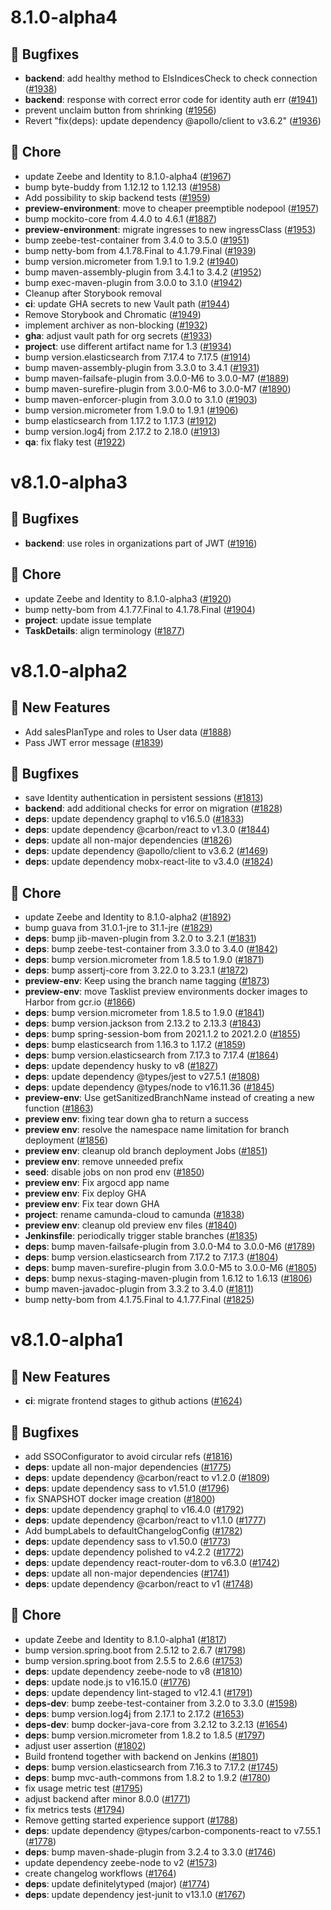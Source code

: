 # 8.1.0-alpha4

## 💊 Bugfixes

- **backend**: add healthy method to ElsIndicesCheck to check connection ([#1938](https://github.com/camunda/tasklist/issues/1938))
- **backend**: response with correct error code for identity auth err ([#1941](https://github.com/camunda/tasklist/issues/1941))
- prevent unclaim button from shrinking ([#1956](https://github.com/camunda/tasklist/issues/1956))
- Revert "fix(deps): update dependency @apollo/client to v3.6.2" ([#1936](https://github.com/camunda/tasklist/issues/1936))

## 🧹 Chore

- update Zeebe and Identity to 8.1.0-alpha4 ([#1967](https://github.com/camunda/tasklist/issues/1967))
- bump byte-buddy from 1.12.12 to 1.12.13 ([#1958](https://github.com/camunda/tasklist/issues/1958))
- Add possibility to skip backend tests ([#1959](https://github.com/camunda/tasklist/issues/1959))
- **preview-environment**: move to cheaper preemptible nodepool ([#1957](https://github.com/camunda/tasklist/issues/1957))
- bump mockito-core from 4.4.0 to 4.6.1 ([#1887](https://github.com/camunda/tasklist/issues/1887))
- **preview-environment**: migrate ingresses to new ingressClass ([#1953](https://github.com/camunda/tasklist/issues/1953))
- bump zeebe-test-container from 3.4.0 to 3.5.0 ([#1951](https://github.com/camunda/tasklist/issues/1951))
- bump netty-bom from 4.1.78.Final to 4.1.79.Final ([#1939](https://github.com/camunda/tasklist/issues/1939))
- bump version.micrometer from 1.9.1 to 1.9.2 ([#1940](https://github.com/camunda/tasklist/issues/1940))
- bump maven-assembly-plugin from 3.4.1 to 3.4.2 ([#1952](https://github.com/camunda/tasklist/issues/1952))
- bump exec-maven-plugin from 3.0.0 to 3.1.0 ([#1942](https://github.com/camunda/tasklist/issues/1942))
- Cleanup after Storybook removal
- **ci**: update GHA secrets to new Vault path ([#1944](https://github.com/camunda/tasklist/issues/1944))
- Remove Storybook and Chromatic ([#1949](https://github.com/camunda/tasklist/issues/1949))
- implement archiver as non-blocking ([#1932](https://github.com/camunda/tasklist/issues/1932))
- **gha**: adjust vault path for org secrets ([#1933](https://github.com/camunda/tasklist/issues/1933))
- **project**: use different artifact name for 1.3 ([#1934](https://github.com/camunda/tasklist/issues/1934))
- bump version.elasticsearch from 7.17.4 to 7.17.5 ([#1914](https://github.com/camunda/tasklist/issues/1914))
- bump maven-assembly-plugin from 3.3.0 to 3.4.1 ([#1931](https://github.com/camunda/tasklist/issues/1931))
- bump maven-failsafe-plugin from 3.0.0-M6 to 3.0.0-M7 ([#1889](https://github.com/camunda/tasklist/issues/1889))
- bump maven-surefire-plugin from 3.0.0-M6 to 3.0.0-M7 ([#1890](https://github.com/camunda/tasklist/issues/1890))
- bump maven-enforcer-plugin from 3.0.0 to 3.1.0 ([#1903](https://github.com/camunda/tasklist/issues/1903))
- bump version.micrometer from 1.9.0 to 1.9.1 ([#1906](https://github.com/camunda/tasklist/issues/1906))
- bump elasticsearch from 1.17.2 to 1.17.3 ([#1912](https://github.com/camunda/tasklist/issues/1912))
- bump version.log4j from 2.17.2 to 2.18.0 ([#1913](https://github.com/camunda/tasklist/issues/1913))
- **qa**: fix flaky test ([#1922](https://github.com/camunda/tasklist/issues/1922))

# v8.1.0-alpha3

## 💊 Bugfixes

- **backend**: use roles in organizations part of JWT ([#1916](https://github.com/camunda/tasklist/issues/1916))

## 🧹 Chore

- update Zeebe and Identity to 8.1.0-alpha3 ([#1920](https://github.com/camunda/tasklist/issues/1920))
- bump netty-bom from 4.1.77.Final to 4.1.78.Final ([#1904](https://github.com/camunda/tasklist/issues/1904))
- **project**: update issue template
- **TaskDetails**: align terminology ([#1877](https://github.com/camunda/tasklist/issues/1877))

# v8.1.0-alpha2

## 🚀 New Features

- Add salesPlanType and roles to User data ([#1888](https://github.com/camunda/tasklist/issues/1888))
- Pass JWT error message ([#1839](https://github.com/camunda/tasklist/issues/1839))

## 💊 Bugfixes

- save Identity authentication in persistent sessions ([#1813](https://github.com/camunda/tasklist/issues/1813))
- **backend**: add additional checks for error on migration ([#1828](https://github.com/camunda/tasklist/issues/1828))
- **deps**: update dependency graphql to v16.5.0 ([#1833](https://github.com/camunda/tasklist/issues/1833))
- **deps**: update dependency @carbon/react to v1.3.0 ([#1844](https://github.com/camunda/tasklist/issues/1844))
- **deps**: update all non-major dependencies ([#1826](https://github.com/camunda/tasklist/issues/1826))
- **deps**: update dependency @apollo/client to v3.6.2 ([#1469](https://github.com/camunda/tasklist/issues/1469))
- **deps**: update dependency mobx-react-lite to v3.4.0 ([#1824](https://github.com/camunda/tasklist/issues/1824))

## 🧹 Chore

- update Zeebe and Identity to 8.1.0-alpha2 ([#1892](https://github.com/camunda/tasklist/issues/1892))
- bump guava from 31.0.1-jre to 31.1-jre ([#1829](https://github.com/camunda/tasklist/issues/1829))
- **deps**: bump jib-maven-plugin from 3.2.0 to 3.2.1 ([#1831](https://github.com/camunda/tasklist/issues/1831))
- **deps**: bump zeebe-test-container from 3.3.0 to 3.4.0 ([#1842](https://github.com/camunda/tasklist/issues/1842))
- **deps**: bump version.micrometer from 1.8.5 to 1.9.0 ([#1871](https://github.com/camunda/tasklist/issues/1871))
- **deps**: bump assertj-core from 3.22.0 to 3.23.1 ([#1872](https://github.com/camunda/tasklist/issues/1872))
- **preview-env**: Keep using the branch name tagging ([#1873](https://github.com/camunda/tasklist/issues/1873))
- **preview-env**: move Tasklist preview environments docker images to Harbor from gcr.io ([#1866](https://github.com/camunda/tasklist/issues/1866))
- **deps**: bump version.micrometer from 1.8.5 to 1.9.0 ([#1841](https://github.com/camunda/tasklist/issues/1841))
- **deps**: bump version.jackson from 2.13.2 to 2.13.3 ([#1843](https://github.com/camunda/tasklist/issues/1843))
- **deps**: bump spring-session-bom from 2021.1.2 to 2021.2.0 ([#1855](https://github.com/camunda/tasklist/issues/1855))
- **deps**: bump elasticsearch from 1.16.3 to 1.17.2 ([#1859](https://github.com/camunda/tasklist/issues/1859))
- **deps**: bump version.elasticsearch from 7.17.3 to 7.17.4 ([#1864](https://github.com/camunda/tasklist/issues/1864))
- **deps**: update dependency husky to v8 ([#1827](https://github.com/camunda/tasklist/issues/1827))
- **deps**: update dependency @types/jest to v27.5.1 ([#1808](https://github.com/camunda/tasklist/issues/1808))
- **deps**: update dependency @types/node to v16.11.36 ([#1845](https://github.com/camunda/tasklist/issues/1845))
- **preview-env**: Use getSanitizedBranchName instead of creating a new function ([#1863](https://github.com/camunda/tasklist/issues/1863))
- **preview env**: fixing tear down gha to return a success
- **preview env**: resolve the namespace name limitation for branch deployment ([#1856](https://github.com/camunda/tasklist/issues/1856))
- **preview env**: cleanup old branch deployment Jobs ([#1851](https://github.com/camunda/tasklist/issues/1851))
- **preview env**: remove unneeded prefix
- **seed**: disable jobs on non prod env ([#1850](https://github.com/camunda/tasklist/issues/1850))
- **preview env**: Fix argocd app name
- **preview env**: Fix deploy GHA
- **preview env**: Fix tear down GHA
- **project**: rename camunda-cloud to camunda ([#1838](https://github.com/camunda/tasklist/issues/1838))
- **preview env**: cleanup old preview env files ([#1840](https://github.com/camunda/tasklist/issues/1840))
- **Jenkinsfile**: periodically trigger stable branches ([#1835](https://github.com/camunda/tasklist/issues/1835))
- **deps**: bump maven-failsafe-plugin from 3.0.0-M4 to 3.0.0-M6 ([#1789](https://github.com/camunda/tasklist/issues/1789))
- **deps**: bump version.elasticsearch from 7.17.2 to 7.17.3 ([#1804](https://github.com/camunda/tasklist/issues/1804))
- **deps**: bump maven-surefire-plugin from 3.0.0-M5 to 3.0.0-M6 ([#1805](https://github.com/camunda/tasklist/issues/1805))
- **deps**: bump nexus-staging-maven-plugin from 1.6.12 to 1.6.13 ([#1806](https://github.com/camunda/tasklist/issues/1806))
- bump maven-javadoc-plugin from 3.3.2 to 3.4.0 ([#1811](https://github.com/camunda/tasklist/issues/1811))
- bump netty-bom from 4.1.75.Final to 4.1.77.Final ([#1825](https://github.com/camunda/tasklist/issues/1825))

# v8.1.0-alpha1

## 🚀 New Features

- **ci**: migrate frontend stages to github actions ([#1624](https://github.com/camunda-cloud/tasklist/issues/1624))

## 💊 Bugfixes

- add SSOConfigurator to avoid circular refs ([#1816](https://github.com/camunda-cloud/tasklist/issues/1816))
- **deps**: update all non-major dependencies ([#1775](https://github.com/camunda-cloud/tasklist/issues/1775))
- **deps**: update dependency @carbon/react to v1.2.0 ([#1809](https://github.com/camunda-cloud/tasklist/issues/1809))
- **deps**: update dependency sass to v1.51.0 ([#1796](https://github.com/camunda-cloud/tasklist/issues/1796))
- fix SNAPSHOT docker image creation ([#1800](https://github.com/camunda-cloud/tasklist/issues/1800))
- **deps**: update dependency graphql to v16.4.0 ([#1792](https://github.com/camunda-cloud/tasklist/issues/1792))
- **deps**: update dependency @carbon/react to v1.1.0 ([#1777](https://github.com/camunda-cloud/tasklist/issues/1777))
- Add bumpLabels to defaultChangelogConfig ([#1782](https://github.com/camunda-cloud/tasklist/issues/1782))
- **deps**: update dependency sass to v1.50.0 ([#1773](https://github.com/camunda-cloud/tasklist/issues/1773))
- **deps**: update dependency polished to v4.2.2 ([#1772](https://github.com/camunda-cloud/tasklist/issues/1772))
- **deps**: update dependency react-router-dom to v6.3.0 ([#1742](https://github.com/camunda-cloud/tasklist/issues/1742))
- **deps**: update all non-major dependencies ([#1741](https://github.com/camunda-cloud/tasklist/issues/1741))
- **deps**: update dependency @carbon/react to v1 ([#1748](https://github.com/camunda-cloud/tasklist/issues/1748))

## 🧹 Chore

- update Zeebe and Identity to 8.1.0-alpha1 ([#1817](https://github.com/camunda-cloud/tasklist/issues/1817))
- bump version.spring.boot from 2.5.12 to 2.6.7 ([#1798](https://github.com/camunda-cloud/tasklist/issues/1798))
- bump version.spring.boot from 2.5.5 to 2.6.6 ([#1753](https://github.com/camunda-cloud/tasklist/issues/1753))
- **deps**: update dependency zeebe-node to v8 ([#1810](https://github.com/camunda-cloud/tasklist/issues/1810))
- **deps**: update node.js to v16.15.0 ([#1776](https://github.com/camunda-cloud/tasklist/issues/1776))
- **deps**: update dependency lint-staged to v12.4.1 ([#1791](https://github.com/camunda-cloud/tasklist/issues/1791))
- **deps-dev**: bump zeebe-test-container from 3.2.0 to 3.3.0 ([#1598](https://github.com/camunda-cloud/tasklist/issues/1598))
- **deps**: bump version.log4j from 2.17.1 to 2.17.2 ([#1653](https://github.com/camunda-cloud/tasklist/issues/1653))
- **deps-dev**: bump docker-java-core from 3.2.12 to 3.2.13 ([#1654](https://github.com/camunda-cloud/tasklist/issues/1654))
- **deps**: bump version.micrometer from 1.8.2 to 1.8.5 ([#1797](https://github.com/camunda-cloud/tasklist/issues/1797))
- adjust user assertion ([#1802](https://github.com/camunda-cloud/tasklist/issues/1802))
- Build frontend together with backend on Jenkins ([#1801](https://github.com/camunda-cloud/tasklist/issues/1801))
- **deps**: bump version.elasticsearch from 7.16.3 to 7.17.2 ([#1745](https://github.com/camunda-cloud/tasklist/issues/1745))
- **deps**: bump mvc-auth-commons from 1.8.2 to 1.9.2 ([#1780](https://github.com/camunda-cloud/tasklist/issues/1780))
- fix usage metric test ([#1795](https://github.com/camunda-cloud/tasklist/issues/1795))
- adjust backend after minor 8.0.0 ([#1771](https://github.com/camunda-cloud/tasklist/issues/1771))
- fix metrics tests ([#1794](https://github.com/camunda-cloud/tasklist/issues/1794))
- Remove getting started experience support ([#1788](https://github.com/camunda-cloud/tasklist/issues/1788))
- **deps**: update dependency @types/carbon-components-react to v7.55.1 ([#1778](https://github.com/camunda-cloud/tasklist/issues/1778))
- **deps**: bump maven-shade-plugin from 3.2.4 to 3.3.0 ([#1746](https://github.com/camunda-cloud/tasklist/issues/1746))
- update dependency zeebe-node to v2 ([#1573](https://github.com/camunda-cloud/tasklist/issues/1573))
- create changelog workflows ([#1764](https://github.com/camunda-cloud/tasklist/issues/1764))
- **deps**: update definitelytyped (major) ([#1774](https://github.com/camunda-cloud/tasklist/issues/1774))
- **deps**: update dependency jest-junit to v13.1.0 ([#1767](https://github.com/camunda-cloud/tasklist/issues/1767))
